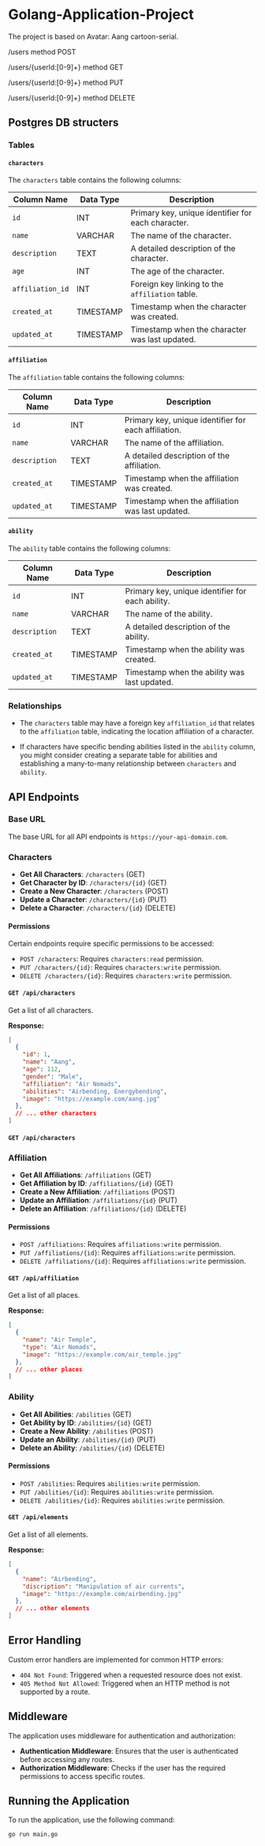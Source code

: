 # Golang-Application-Project
The project is based on Avatar: Aang cartoon-serial.

/users method POST

/users/{userld:[0-9]+} method GET

/users/{userld:[0-9]+} method PUT

/users/{userld:[0-9]+} method DELETE

## Postgres DB structers

### Tables

#### `characters`

The `characters` table contains the following columns:

| Column Name       | Data Type | Description                                  |
|-------------------|-----------|----------------------------------------------|
| `id`              | INT       | Primary key, unique identifier for each character. |
| `name`            | VARCHAR   | The name of the character.                   |
| `description`     | TEXT      | A detailed description of the character.     |
| `age`             | INT       | The age of the character.                    |
| `affiliation_id`  | INT       | Foreign key linking to the `affiliation` table. |
| `created_at`      | TIMESTAMP | Timestamp when the character was created.    |
| `updated_at`      | TIMESTAMP | Timestamp when the character was last updated. |

#### `affiliation`

The `affiliation` table contains the following columns:

| Column Name       | Data Type | Description                                  |
|-------------------|-----------|----------------------------------------------|
| `id`              | INT       | Primary key, unique identifier for each affiliation. |
| `name`            | VARCHAR   | The name of the affiliation.                 |
| `description`     | TEXT      | A detailed description of the affiliation.   |
| `created_at`      | TIMESTAMP | Timestamp when the affiliation was created.  |
| `updated_at`      | TIMESTAMP | Timestamp when the affiliation was last updated. |

#### `ability`

The `ability` table contains the following columns:

| Column Name       | Data Type | Description                                  |
|-------------------|-----------|----------------------------------------------|
| `id`              | INT       | Primary key, unique identifier for each ability. |
| `name`            | VARCHAR   | The name of the ability.                     |
| `description`     | TEXT      | A detailed description of the ability.       |
| `created_at`      | TIMESTAMP | Timestamp when the ability was created.      |
| `updated_at`      | TIMESTAMP | Timestamp when the ability was last updated. |

### Relationships

- The `characters` table may have a foreign key `affiliation_id` that relates to the `affiliation` table, indicating the location affiliation of a character.

- If characters have specific bending abilities listed in the `ability` column, you might consider creating a separate table for abilities and establishing a many-to-many relationship between `characters` and `ability`.


## API Endpoints

### Base URL

The base URL for all API endpoints is `https://your-api-domain.com`.

### Characters

- **Get All Characters**: `/characters` (GET)
- **Get Character by ID**: `/characters/{id}` (GET)
- **Create a New Character**: `/characters` (POST)
- **Update a Character**: `/characters/{id}` (PUT)
- **Delete a Character**: `/characters/{id}` (DELETE)

#### Permissions

Certain endpoints require specific permissions to be accessed:

- `POST /characters`: Requires `characters:read` permission.
- `PUT /characters/{id}`: Requires `characters:write` permission.
- `DELETE /characters/{id}`: Requires `characters:write` permission.

#### `GET /api/characters`

Get a list of all characters.

**Response:**
```json
[
  {
    "id": 1,
    "name": "Aang",
    "age": 112,
    "gender": "Male",
    "affiliation": "Air Nomads",
    "abilities": "Airbending, Energybending",
    "image": "https://example.com/aang.jpg"
  },
  // ... other characters
]
```
#### `GET /api/characters`


### Affiliation

- **Get All Affiliations**: `/affiliations` (GET)
- **Get Affiliation by ID**: `/affiliations/{id}` (GET)
- **Create a New Affiliation**: `/affiliations` (POST)
- **Update an Affiliation**: `/affiliations/{id}` (PUT)
- **Delete an Affiliation**: `/affiliations/{id}` (DELETE)
  
#### Permissions

- `POST /affiliations`: Requires `affiliations:write` permission.
- `PUT /affiliations/{id}`: Requires `affiliations:write` permission.
- `DELETE /affiliations/{id}`: Requires `affiliations:write` permission.


#### `GET /api/affiliation`

Get a list of all places.

**Response:**
```json
[
  {
    "name": "Air Temple",
    "type": "Air Nomads",
    "image": "https://example.com/air_temple.jpg"
  },
  // ... other places
]
```

### Ability

- **Get All Abilities**: `/abilities` (GET)
- **Get Ability by ID**: `/abilities/{id}` (GET)
- **Create a New Ability**: `/abilities` (POST)
- **Update an Ability**: `/abilities/{id}` (PUT)
- **Delete an Ability**: `/abilities/{id}` (DELETE)

#### Permissions

- `POST /abilities`: Requires `abilities:write` permission.
- `PUT /abilities/{id}`: Requires `abilities:write` permission.
- `DELETE /abilities/{id}`: Requires `abilities:write` permission.

#### `GET /api/elements`

Get a list of all elements.

**Response:**
```json
[
  {
    "name": "Airbending",
    "discription": "Manipulation of air currents",
    "image": "https://example.com/airbending.jpg"
  },
  // ... other elements
]
```

## Error Handling

Custom error handlers are implemented for common HTTP errors:

- `404 Not Found`: Triggered when a requested resource does not exist.
- `405 Method Not Allowed`: Triggered when an HTTP method is not supported by a route.

## Middleware

The application uses middleware for authentication and authorization:

- **Authentication Middleware**: Ensures that the user is authenticated before accessing any routes.
- **Authorization Middleware**: Checks if the user has the required permissions to access specific routes.

## Running the Application

To run the application, use the following command:

```sh
go run main.go
